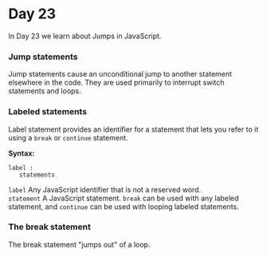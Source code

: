 # Day 23
In Day 23 we learn about Jumps in JavaScript.

### Jump statements
Jump statements cause an unconditional jump to another statement elsewhere in the code. They are used primarily to interrupt switch statements and loops.

### Labeled statements 
Label statement provides an identifier for a statement that lets you refer to it using a ```break``` or ```continue``` statement.

**Syntax:**
```
label :
   statements
```
```label```
Any JavaScript identifier that is not a reserved word.<br>
```statement```
A JavaScript statement. ```break``` can be used with any labeled statement, and ```continue``` can be used with looping labeled statements.

### The break statement
The break statement "jumps out" of a loop.

